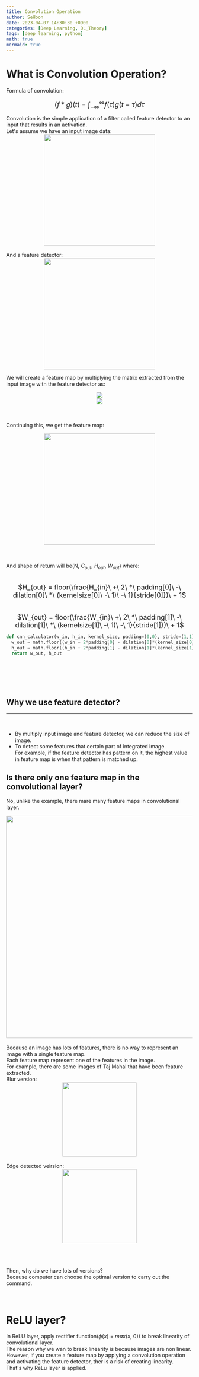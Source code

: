 ```yaml
---
title: Convolution Operation
author: SeHoon
date: 2023-04-07 14:30:30 +0900
categories: [Deep Learning, DL_Theory]
tags: [deep learning, python]
math: true
mermaid: true
---
```


# What is Convolution Operation?
Formula of convolution:
<center>
<font size=4>

$(f * g)(t)\ =\ \int_{-\infty}^{\infty}f(\tau)g(t\ -\ \tau)d\tau$
</font>
</center>
Convolution is the simple application of a filter called feature detector to an input that results in an activation.<br>
Let's assume we have an input image data:
<center>
<img src="https://user-images.githubusercontent.com/28240052/230700853-f24a2e80-0458-46a7-92b8-83bc365a2eac.png" width=300>
</center>
<br>
And a feature detector:
<center>
<img src="https://user-images.githubusercontent.com/28240052/230700886-22bf49f8-ee0c-41d3-9398-993159980a31.png" width=300>
</center>

We will create a feature map by multiplying the matrix extracted from the input image with the feature detector as:
<center>
<img src="https://user-images.githubusercontent.com/28240052/230701710-6c057f37-5d14-4104-9b60-925bc316e893.png">
</center>
<center>
<img src="https://user-images.githubusercontent.com/28240052/230701742-88d95a62-f62e-4d94-8a03-a2bf63107e7d.png">
</center><br><br>

Continuing this, we get the feature map:
<center>
<img src="https://user-images.githubusercontent.com/28240052/230701780-163df4fb-a917-47a4-80b0-a7cadb5552fe.png" width=300>
</center><br><br>

And shape of return will be(N, $C_{out}$, $H_{out}$, $W_{out}$) where:<br>
<br>

<center>
<font size=4>

$H_{out} = floor(\frac{H_{in}\ +\ 2\ *\ padding[0]\ -\ dilation[0]\ *\ (kernelsize[0]\ -\ 1)\ -\ 1}{stride[0]})\ + 1$
<br><br>

$W_{out} = floor(\frac{W_{in}\ +\ 2\ *\ padding[1]\ -\ dilation[1]\ *\ (kernelsize[1]\ -\ 1)\ -\ 1}{stride[1]})\ + 1$
</font>
</center>

```py
def cnn_calculator(w_in, h_in, kernel_size, padding=(0,0), stride=(1,1), dilation=(1,1)):
  w_out = math.floor((w_in + 2*padding[0] - dilation[0]*(kernel_size[0] - 1) - 1) / stride[0]) + 1
  h_out = math.floor((h_in + 2*padding[1] - dilation[1]*(kernel_size[1] - 1) - 1) / stride[1]) + 1
  return w_out, h_out
```
<br><br><br><br>

## Why we use feature detector?
---
<br>

+ By multiply input image and feature detector, we can reduce the size of image.
+ To detect some features that certain part of integrated image.<br>
For example, if the feature detector has pattern on it, the highest value in feature map is when that pattern is matched up.

## Is there only one feature map in the convolutional layer?
No, unlike the example, there mare many feature maps in convolutional layer.
<center>
<img src="https://user-images.githubusercontent.com/28240052/230702130-be709476-279d-447e-9325-230925d34d73.png" width=600>
</center>
<br>
Because an image has lots of features, there is no way to represent an image with a single feature map.<br>
Each feature map represent one of the features in the image.<br>
For example, there are some images of Taj Mahal that have been feature extracted.<br>
Blur version:
<center>
<img src="https://user-images.githubusercontent.com/28240052/230702357-346a54d3-90ae-46f5-b49d-99d7a73670b6.png" width=200>
</center>
<br>
Edge detected veirsion:
<center>
<img src="https://user-images.githubusercontent.com/28240052/230702387-2d072fd2-770c-43f4-bb76-cdf7aac18490.png" width=200>
</center>
<br><br><br>

Then, why do we have lots of versions?<br>
Because computer can choose the optimal version to carry out the command.
<br><br><br>

# ReLU layer?
In ReLU layer, apply rectifier function($\phi(x)\ =\ max(x,\ 0)$) to break linearity of convolutional layer.<br>
The reason why we wan to break linearity is because images are non linear.<br>
However, if you create a feature map by applying a convolution operation and activating the feature detector, ther is a risk of creating linearity.<br>
That's why ReLu layer is applied.